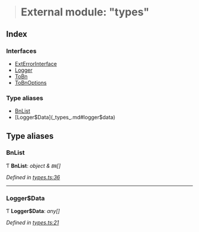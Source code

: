 > # External module: "types"

## Index

### Interfaces

* [ExtErrorInterface](../interfaces/_types_.exterrorinterface.md)
* [Logger](../interfaces/_types_.logger.md)
* [ToBn](../interfaces/_types_.tobn.md)
* [ToBnOptions](../interfaces/_types_.tobnoptions.md)

### Type aliases

* [BnList](_types_.md#bnlist)
* [Logger$Data](_types_.md#logger$data)

## Type aliases

###  BnList

Ƭ **BnList**: *object & `BN`[]*

*Defined in [types.ts:36](https://github.com/polkadot-js/common/blob/395569c/packages/util/src/types.ts#L36)*

___

###  Logger$Data

Ƭ **Logger$Data**: *any[]*

*Defined in [types.ts:21](https://github.com/polkadot-js/common/blob/395569c/packages/util/src/types.ts#L21)*